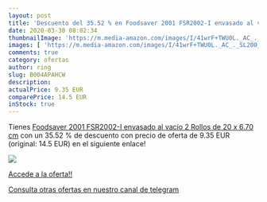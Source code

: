 ```yaml
---
layout: post
title: 'Descuento del 35.52 % en Foodsaver 2001 FSR2002-I envasado al vac'
date: 2020-03-30 08:02:34
thumbnailImage: 'https://m.media-amazon.com/images/I/41wrF+TWU0L._AC_._SL200_.jpg'
images: [ 'https://m.media-amazon.com/images/I/41wrF+TWU0L._AC_._SL200_.jpg' ]
comments: true
category: ofertas
author: ring
slug: B004APAHCW
description:
actualPrice: 9.35 EUR
comparePrice: 14.5 EUR
inStock: true
---
```


Tienes [Foodsaver 2001 FSR2002-I envasado al vacío  2 Rollos de 20 x 6.70 cm](https://www.amazon.com/dp/B004APAHCW/?tag=redken08-20) con un 35.52 % de descuento con precio de oferta de 9.35 EUR (original: 14.5 EUR) en el siguiente enlace!

[![](https://m.media-amazon.com/images/I/41wrF+TWU0L._AC_._SL200_.jpg)](https://www.amazon.com/dp/B004APAHCW/?tag=redken08-20)

[Accede a la oferta!!](https://www.amazon.com/dp/B004APAHCW/?tag=redken08-20)

[Consulta otras ofertas en nuestro canal de telegram](https://t.me/s/ofertas25)
